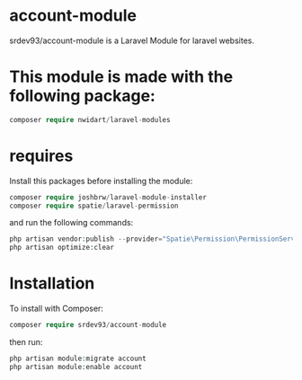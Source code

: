 # account-module
srdev93/account-module is a Laravel Module for laravel websites.

# This module is made with the following package:
```php
composer require nwidart/laravel-modules
```

# requires
Install this packages before installing the module:
```php
composer require joshbrw/laravel-module-installer
composer require spatie/laravel-permission
```

and run the following commands:
```php
php artisan vendor:publish --provider="Spatie\Permission\PermissionServiceProvider"
php artisan optimize:clear
```

# Installation
To install with Composer:
```php
composer require srdev93/account-module
```

then run:
```php
php artisan module:migrate account
php artisan module:enable account
```

